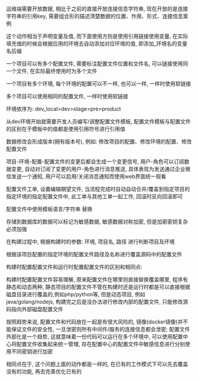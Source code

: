 运维端需要开放数据, 相比于之前的直接开放连接信息字符串, 现在开放的是连接字符串的引用key, 需要组合形的描述清楚数据的位置、作用、形式、连接信息案例

这个动作相当于声明变量及值, 而下面使用方则是使用引用链接使用变量, 在实际填充值的时候会根据应用的环境去自动添加对应环境的值, 即添加_环境名的变量名后缀







一个项目可以有多个配置文件, 需要标注配置文件位置和文件名, 可以链接使用同一个文件, 在实际最终使用时为多个文件

一个项目有多个环境, 每个环境的配置可以不一样, 也可以一样, 一样时使用软链接

多个项目可以使用相同的配置文件, 一样时使用软链接



环境依序为: dev_local>dev>stage>pre>product

从dev环境开始就需要开发人员编写/调整配置文件模板, 配置文件模板与配置文件的区别在于模板中的值都是使用引用符号进行引用值



数据修改会形成版本(拥有版本号), 例如: 修改项目的配置、修改环境的配置、修改配置文件

项目-环境-配置-配置文件的变更后都会生成一个变更信号, 用户-角色可以订阅数据变更, 自动对订阅了变更的用户-角色进行消息推送, 具体表现为发送通过企业微信发送一个通知, 用户可以启用/关闭消息通知而使用web界面统一观看



配置文件工单, 设置编辑期望文件, 当流程完成时自动自动合并/覆盖到指定项目的指定环境的指定配置文件中, 此工单与其他工单一起工作, 回滚时反向回滚即可

配置文件中使用模板语言/字符串 替换

存储到数据库的数据可以标记为敏感数据, 敏感数据对称加密, 但是加密密钥复杂必须加强



在构建过程中, 根据构建时的参数: 环境, 项目名, 路径 进行判断项目及环境

根据该项目配置的指定环境的配置文件路径及名称进行覆盖源码中的配置文件



构建时配置配置文件和运行时配置配置文件的区别和相同点:

构建时配置配置文件容易理解, 原来配置文件在哪里则直接替换覆盖哪里, 程序有静态和动态两种, 静态项目的配置文件不管在构建时还是运行时都是可以直接根据磁盘目录进行覆盖的,例如php/python等, 但是动态项目, 例如java/golang/nodejs, 构建完之后是没办法进行修改内部的配置文件, 只能修改源码指向外部磁盘配置文件

按照趋势来说, 配置文件和代码放在一起是有很大风险的, 镜像(docker镜像)并不能保证文件的安全性, 一旦泄密则所有中间件/服务的连接信息都会泄密; 配置文件外部化是一个趋势, 这就意味着一份代码可以运行在多个环境中, 可以使用配置中心将配置文件收集起来统一管理, 存在配置中心的配置文件中敏感信息进行分别使用不同密钥进行加密

相同点在于, 这个问题上面的动作都是一样的, 在已有的工作模式下可以先去覆盖没有的功能, 再去完善优化已有的

